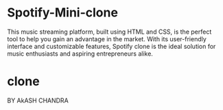 # Spotify-Mini-clone
This music streaming platform, built using HTML and CSS, is the perfect tool to help you gain an advantage in the market. With its user-friendly interface and customizable features, Spotify clone is the ideal solution for music enthusiasts and aspiring entrepreneurs alike.
# clone 
BY AkASH CHANDRA